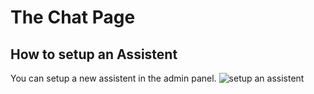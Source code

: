 # The Chat Page

## How to setup an Assistent

You can setup a new assistent in the admin panel.
![setup an assistent](/docs/chat/setup-assistent.gif)
